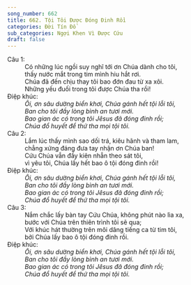 ```yaml
---
song_number: 662
title: 662. Tội Tôi Được Đóng Đinh Rồi
categories: Đời Tín Đồ
sub_categories: Ngợi Khen Vì Được Cứu
draft: false
---
```

<dl><dt>Câu 1:</dt><dd data-verse="1">Có những lúc ngồi suy nghĩ tới ơn Chúa dành cho tôi, <br/>thấy nước mắt trong tim mình hiu hắt rơi. <br/>Chúa đã đến chịu thay tôi bao đớn đau từ xa xôi. <br/>Những yếu đuối trong tôi được Chúa tha rồi! </dd><dt>Điệp khúc:</dt><dd data-chorus="1"><em>Ôi, ơn sâu dường biển khơi, Chúa gánh hết tội lỗi tôi, <br/>Ban cho tôi đầy lòng bình an tươi mới. <br/>Bao gian ác có trong tôi Jêsus đã đóng đinh rồi; <br/>Chúa đổ huyết để thứ tha mọi tội tôi. </em></dd><dt>Câu 2:</dt><dd data-verse="2">Lắm lúc thấy mình sao dối trá, kiêu hãnh và tham lam, <br/>chẳng xứng đáng đưa tay nhận ơn Chúa ban! <br/>Cứu Chúa vẫn đầy kiên nhẫn theo sát tôi, <br/>vì yêu tôi, Chúa lấy hết bao ô tội đóng đinh rồi! </dd><dt>Điệp khúc:</dt><dd data-chorus="1"><em>Ôi, ơn sâu dường biển khơi, Chúa gánh hết tội lỗi tôi, <br/>Ban cho tôi đầy lòng bình an tươi mới. <br/>Bao gian ác có trong tôi Jêsus đã đóng đinh rồi; <br/>Chúa đổ huyết để thứ tha mọi tội tôi. </em></dd><dt>Câu 3:</dt><dd data-verse="3">Nắm chắc lấy bàn tay Cứu Chúa, không phút nào lìa xa, <br/>bước với Chúa trên thiên trình tôi sẽ qua; <br/>Với khúc hát thường trên môi dâng tiếng ca từ tim tôi, <br/>bởi Chúa lấy bao ô tội đóng đinh rồi. </dd><dt>Điệp khúc:</dt><dd data-chorus="1"><em>Ôi, ơn sâu dường biển khơi, Chúa gánh hết tội lỗi tôi, <br/>Ban cho tôi đầy lòng bình an tươi mới. <br/>Bao gian ác có trong tôi Jêsus đã đóng đinh rồi; <br/>Chúa đổ huyết để thứ tha mọi tội tôi. </em></dd></dl>